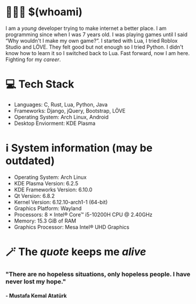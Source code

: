 # 🧑🏻‍💻 $(whoami)
I am a *young* developer trying to make internet a better place. I am programming since when I was 7 years old. I was playing games until I said “Why wouldn't I make my own game?”. I started with Lua, I tried Roblox Studio  and LÖVE. They felt good but not enough so I tried Python. I didn't know how to learn it so I switched back to Lua. Fast forward, now I am here. Fighting for my *career*.

# 💻 Tech Stack
- Languages: C, Rust, Lua, Python, Java
- Frameworks: Django, jQuery, Bootstrap, LÖVE
- Operating System: Arch Linux, Android
- Desktop Enviorment: KDE Plasma

# ℹ️ System information (may be outdated)
- Operating System: Arch Linux 
- KDE Plasma Version: 6.2.5
- KDE Frameworks Version: 6.10.0
- Qt Version: 6.8.2
- Kernel Version: 6.12.10-arch1-1 (64-bit)
- Graphics Platform: Wayland
- Processors: 8 × Intel® Core™ i5-10200H CPU @ 2.40GHz
- Memory: 15.3 GiB of RAM
- Graphics Processor: Mesa Intel® UHD Graphics

# 🪄 The *quote* keeps me *alive*

### "There are no hopeless situations, only hopeless people. I have never lost my hope."

#### \- Mustafa Kemal Atatürk
